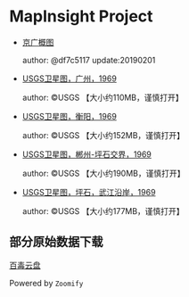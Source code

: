 # MapInsight Project 

* [京广概图](https://oldjingguang.github.io/maps/jingguang/) 

	author: @df7c5117 
	update:20190201

* [USGS卫星图，广州，1969](https://oldjingguang.github.io/maps/USGS_GZ/)

	author: ©USGS 【大小约110MB，谨慎打开】

* [USGS卫星图，衡阳，1969](https://oldjingguang.github.io/maps/USGS_HY/)

	author: ©USGS 【大小约152MB，谨慎打开】

* [USGS卫星图，郴州-坪石交界，1969](https://oldjingguang.github.io/maps/USGS_CP/)

	author: ©USGS 【大小约190MB，谨慎打开】

* [USGS卫星图，坪石，武江沿岸，1969](https://oldjingguang.github.io/maps/USGS_PS/)

	author: ©USGS 【大小约177MB，谨慎打开】

## 部分原始数据下载

[百毒云盘](https://pan.baidu.com/s/19eahXE_4FOc_LpQ_ASukbA#list/path=%2F)

Powered by `Zoomify`